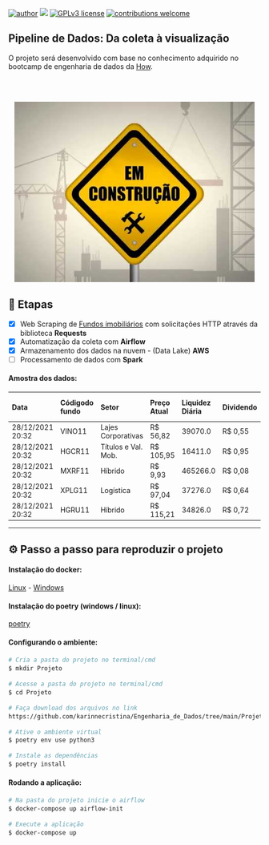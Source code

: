 [![author](https://img.shields.io/badge/author-KarinneCristina-red.svg)](https://www.linkedin.com/in/karinnecristinapereira/) [![](https://img.shields.io/badge/python-3.9+-blue.svg)](https://www.python.org/downloads/release/python-365/) [![GPLv3 license](https://img.shields.io/badge/License-GPLv3-blue.svg)](http://perso.crans.org/besson/LICENSE.html) [![contributions welcome](https://img.shields.io/badge/contributions-welcome-brightgreen.svg?style=flat)](https://github.com/karinnecristina/Engenharia_de_Dados)

## Pipeline de Dados: Da coleta à visualização

O projeto será desenvolvido com base no conhecimento adquirido no bootcamp de engenharia de dados da [How](https://howedu.com.br/).

<br></br>

<p align="center">
  <img src="imagens/logo.jpg" >
</p>




## 📝 Etapas

- [x] Web Scraping de [Fundos imobiliários](https://www.fundsexplorer.com.br/ranking) com solicitações HTTP através da biblioteca **Requests**
- [x] Automatização da coleta com **Airflow** 
- [x] Armazenamento dos dados na nuvem - (Data Lake)  **AWS**
- [ ] Processamento de dados com **Spark**

#### Amostra dos dados:

|Data             |Códigodo fundo|Setor              |Preço Atual |Liquidez Diária  |Dividendo |DividendYield |DY (3M)Acumulado |P/VPA|DYPatrimonial|VariaçãoPatrimonial|Rentab. Patr.no Período |Rentab. Patr.Acumulada |VacânciaFísica|VacânciaFinanceira|QuantidadeAtivos
|:---             |:---          |:---               |:---        |:---             |:---      |:---          |:---             |:--- |:---         |:---               |:---                    |:---                   |:---          |:---              |:---
|28/12/2021 20:32 |VINO11        |Lajes Corporativas |R$ 56,82    |39070.0          |R$ 0,55   |0,99%         |2,95%            |98.0 |0,95%        |-0,43%             |0,52%                   |4,04%                  |7,90%         |NaN               |9
|28/12/2021 20:32 |HGCR11        |Títulos e Val. Mob.|R$ 105,95   |16411.0          |R$ 0,95   |0,93%         |2,57%            |104.0|0,93%        |0,95%              |1,88%                   |5,68%                  |NaN           |NaN               |0
|28/12/2021 20:32 |MXRF11        |Híbrido            |R$ 9,93     |465266.0         |R$ 0,08   |0,80%         |2,49%            |98.0 |0,79%        |0,72%              |1,52%                   |8,90%                  |NaN           |NaN               |0
|28/12/2021 20:32 |XPLG11        |Logística          |R$ 97,04    |37276.0          |R$ 0,64   |0,70%         |1,96%            |92.0 |0,60%        |-3,33%             |-2,74%                  |2,40%                  |9,80%         |1,20%             |13
|28/12/2021 20:32 |HGRU11        |Híbrido            |R$ 115,21   |34826.0          |R$ 0,72   |0,67%         |1,95%            |97.0 |0,61%        |0,84%              |1,45%                   |7,21%                  |0,00%         |0,00%             |16

---

## ⚙️ Passo a passo para reproduzir o projeto
#### Instalação do docker:
[Linux](https://www.digitalocean.com/community/tutorials/how-to-install-and-use-docker-on-ubuntu-20-04-pt) -
[Windows](https://docs.docker.com/desktop/windows/install/)
#### Instalação do poetry (windows / linux):
[poetry](https://python-poetry.org/docs/)

#### Configurando o ambiente:
```bash
# Cria a pasta do projeto no terminal/cmd
$ mkdir Projeto
```
```bash
# Acesse a pasta do projeto no terminal/cmd
$ cd Projeto
```
```bash
# Faça download dos arquivos no link
https://github.com/karinnecristina/Engenharia_de_Dados/tree/main/Projeto
```

```bash
# Ative o ambiente virtual
$ poetry env use python3
```
```bash
# Instale as dependências
$ poetry install
```
#### Rodando a aplicação:

```bash
# Na pasta do projeto inicie o airflow
$ docker-compose up airflow-init
```
```bash
# Execute a aplicação
$ docker-compose up
```